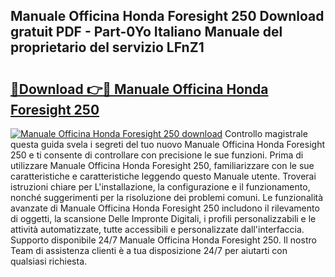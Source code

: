 ## Manuale Officina Honda Foresight 250 Download gratuit PDF - Part-0Yo Italiano Manuale del proprietario del servizio LFnZ1

# <h2><a href="http://dfekp4.blite.top/?on=Manuale+Officina+Honda+Foresight+250">🔗Download 👉🔴 Manuale Officina Honda Foresight 250</a></h2>

[![Manuale Officina Honda Foresight 250 download](https://i.imgur.com/lujVjoI.png)](http://dfekp4.blite.top/?on=Manuale+Officina+Honda+Foresight+250)
Controllo magistrale questa guida svela i segreti del tuo nuovo Manuale Officina Honda Foresight 250 e ti consente di controllare con precisione le sue funzioni. Prima di utilizzare Manuale Officina Honda Foresight 250, familiarizzare con le sue caratteristiche e caratteristiche leggendo questo Manuale utente. Troverai istruzioni chiare per L'installazione, la configurazione e il funzionamento, nonché suggerimenti per la risoluzione dei problemi comuni. Le funzionalità avanzate di Manuale Officina Honda Foresight 250 includono il rilevamento di oggetti, la scansione Delle Impronte Digitali, i profili personalizzabili e le attività automatizzate, tutte accessibili e personalizzate dall'interfaccia. Supporto disponibile 24/7 Manuale Officina Honda Foresight 250. Il nostro Team di assistenza clienti è a tua disposizione 24/7 per aiutarti con qualsiasi richiesta.
